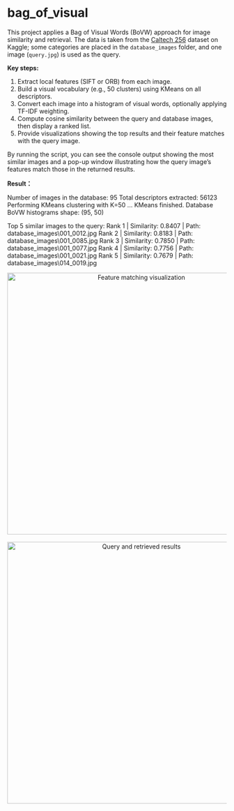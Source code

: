 # bag_of_visual

This project applies a Bag of Visual Words (BoVW) approach for image similarity and retrieval. The data is taken from the [Caltech 256](https://www.kaggle.com/datasets/jessicali9530/caltech256/data) dataset on Kaggle; some categories are placed in the `database_images` folder, and one image (`query.jpg`) is used as the query.

**Key steps:**

1. Extract local features (SIFT or ORB) from each image.
2. Build a visual vocabulary (e.g., 50 clusters) using KMeans on all descriptors.
3. Convert each image into a histogram of visual words, optionally applying TF-IDF weighting.
4. Compute cosine similarity between the query and database images, then display a ranked list.
5. Provide visualizations showing the top results and their feature matches with the query image.

By running the script, you can see the console output showing the most similar images and a pop-up window illustrating how the query image’s features match those in the returned results.



**Result：**

Number of images in the database: 95
Total descriptors extracted: 56123
Performing KMeans clustering with K=50 ...
KMeans finished.
Database BoVW histograms shape: (95, 50)

Top 5 similar images to the query:
Rank 1 | Similarity: 0.8407 | Path: database_images\001_0012.jpg
Rank 2 | Similarity: 0.8183 | Path: database_images\001_0085.jpg
Rank 3 | Similarity: 0.7850 | Path: database_images\001_0077.jpg
Rank 4 | Similarity: 0.7756 | Path: database_images\001_0021.jpg
Rank 5 | Similarity: 0.7679 | Path: database_images\014_0019.jpg

<div align="center"> <img src="https://img.picui.cn/free/2025/03/19/67dae7eef18ef.png" alt="Feature matching visualization" width="600"/> </div>
<br/> <div align="center"> <img src="https://img.picui.cn/free/2025/03/19/67dae7ee57924.png" alt="Query and retrieved results" width="600"/> </div> <br/>





